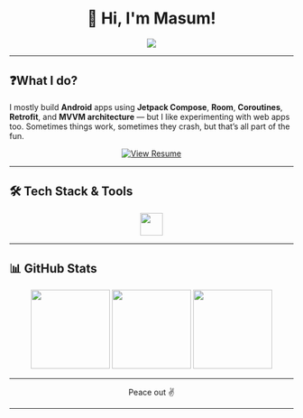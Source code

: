 <h1 align="center">👋 Hi, I'm Masum!</h1>
<p align="center">
  <img src="https://readme-typing-svg.demolab.com?font=Space+Grotesk&size=26&pause=700&color=3DDC84&center=true&vCenter=true&width=900&lines=Kotlin+%7C+Jetpack+Compose+%7C+React;I+make+Android+...Crash!;Sometimes+it's+a+bug%2C+sometimes+a+feature;I+build+apps+that+actually+work+(sometimes);I+break+stuff+so+you+don't+have+to!"/>
</p>


---

## ❓What I do?

I mostly build **Android** apps using **Jetpack Compose**, **Room**, **Coroutines**, **Retrofit**, and **MVVM architecture** — but I like experimenting with web apps too. Sometimes things work, sometimes they crash, but that’s all part of the fun.
<p align="center">
  <a href="https://drive.google.com/file/d/1zAs59lxN2zXXjd-ijjfog4_aXM3YfJHX/view" target="_blank">
    <img src="https://img.shields.io/badge/View%20Resume-4B8DF8?style=for-the-badge&logo=google-drive&logoColor=black" alt="View Resume"/>
  </a>
</p>

---

## 🛠 Tech Stack & Tools

<p align="center">
  <img src="https://go-skill-icons.vercel.app/api/icons?i=android,androidstudio,kotlin,jetpackcompose,gradle,java,firebase,supabase,mongo,react,c,cpp,expo,linux" height="40" />
</p>

---

## 📊 GitHub Stats

<div align="center">
  <img src="https://github-readme-stats.vercel.app/api?username=insaneodyssey26&show_icons=true&theme=github_dark&hide_border=false&count_private=true&include_all_commits=false" height="140" />
  <img src="https://nirzak-streak-stats.vercel.app/?user=insaneodyssey26&theme=github_dark&hide_border=false" height="140"/>
  <img src="https://github-readme-stats.vercel.app/api/top-langs/?username=insaneodyssey26&layout=compact&theme=github_dark&hide_border=false&langs_count=8" height="140"/>
</div>

---

<p align="center">
Peace out ✌️
</p>

---
